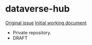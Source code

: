 # dataverse-hub

[Original issue](https://github.com/IQSS/dataverse-pm/issues/271])
[Initial working document](https://docs.google.com/document/d/1lPoQLBt0tLjSLz7Jzm_MUxSS5bKu6ZRuoOmFkOGf_FI/edit)
 - Private repository.
 - DRAFT

